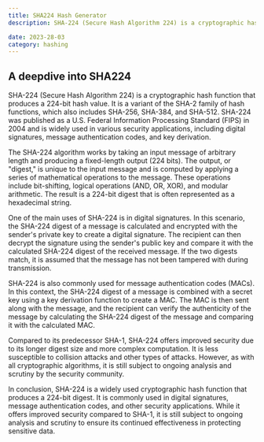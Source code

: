 ```yaml
---
title: SHA224 Hash Generator
description: SHA-224 (Secure Hash Algorithm 224) is a cryptographic hash function that produces a 224-bit hash value. 

date: 2023-28-03
category: hashing
---
```


## A deepdive into SHA224

SHA-224 (Secure Hash Algorithm 224) is a cryptographic hash function that produces a 224-bit hash value. It is a variant of the SHA-2 family of hash functions, which also includes SHA-256, SHA-384, and SHA-512. SHA-224 was published as a U.S. Federal Information Processing Standard (FIPS) in 2004 and is widely used in various security applications, including digital signatures, message authentication codes, and key derivation.

The SHA-224 algorithm works by taking an input message of arbitrary length and producing a fixed-length output (224 bits). The output, or "digest," is unique to the input message and is computed by applying a series of mathematical operations to the message. These operations include bit-shifting, logical operations (AND, OR, XOR), and modular arithmetic. The result is a 224-bit digest that is often represented as a hexadecimal string.

One of the main uses of SHA-224 is in digital signatures. In this scenario, the SHA-224 digest of a message is calculated and encrypted with the sender's private key to create a digital signature. The recipient can then decrypt the signature using the sender's public key and compare it with the calculated SHA-224 digest of the received message. If the two digests match, it is assumed that the message has not been tampered with during transmission.

SHA-224 is also commonly used for message authentication codes (MACs). In this context, the SHA-224 digest of a message is combined with a secret key using a key derivation function to create a MAC. The MAC is then sent along with the message, and the recipient can verify the authenticity of the message by calculating the SHA-224 digest of the message and comparing it with the calculated MAC.

Compared to its predecessor SHA-1, SHA-224 offers improved security due to its longer digest size and more complex computation. It is less susceptible to collision attacks and other types of attacks. However, as with all cryptographic algorithms, it is still subject to ongoing analysis and scrutiny by the security community.

In conclusion, SHA-224 is a widely used cryptographic hash function that produces a 224-bit digest. It is commonly used in digital signatures, message authentication codes, and other security applications. While it offers improved security compared to SHA-1, it is still subject to ongoing analysis and scrutiny to ensure its continued effectiveness in protecting sensitive data.